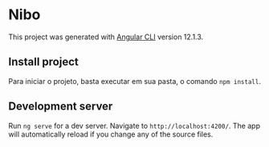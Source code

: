 # Nibo

This project was generated with [Angular CLI](https://github.com/angular/angular-cli) version 12.1.3.

## Install project

Para iniciar o projeto, basta executar em sua pasta, o comando `npm install`.

## Development server

Run `ng serve` for a dev server. Navigate to `http://localhost:4200/`. The app will automatically reload if you change any of the source files.
